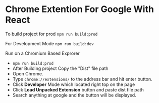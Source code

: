 # Chrome Extention For Google With React

To build project for prod `npm run build:prod `

For Development Mode  `npm run build:dev`

Run on a Chromium Based Exprorer
* `npm run build:prod`
* After Building project Copy the "Dist" file path
* Open Chrome.
* Type `chrome://extensions/` to the address bar and hit enter button.
* Click **Developer** Mode which located right top on the page
* Click **Load Unpacked Extension** button and paste dist file path
* Search anything at google and  the button will be displayed.
